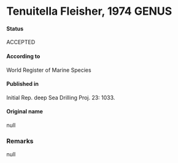 Tenuitella Fleisher, 1974 GENUS
=======

#### Status
ACCEPTED

#### According to
World Register of Marine Species

#### Published in
Initial Rep. deep Sea Drilling Proj. 23: 1033.

#### Original name
null

### Remarks
null